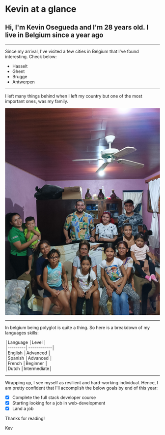 # Kevin at a glance

## Hi, I'm Kevin Osegueda and I'm 28 years old. I live in Belgium since a year ago

---

Since my arrival, I've visited a few cities in Belgium that I've found
interesting. Check below:

- Hasselt
- Ghent
- Brugge
- Antwerpen

---

I left many things behind when I left my country but one of the most important
ones, was my family.

![family](./img/family.jpg)

---

In belgium being polyglot is quite a thing. So here is a breakdown of my
languages skills:

│Language │Level │  
│---------│------------│  
│English │Advanced │  
│Spanish │Advanced │  
│French │Beginner │  
│Dutch │Intermediate│

---

Wrapping up, I see myself as resilient and hard-working individual. Hence, I am
pretty confident that I'll accomplish the below goals by end of this year:

- [x] Complete the full stack developer course
- [x] Starting looking for a job in web-development
- [x] Land a job

Thanks for reading!

Kev
